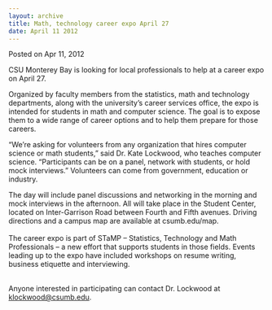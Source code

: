 ```yaml
---
layout: archive
title: Math, technology career expo April 27
date: April 11 2012
---
```





<span class="date">Posted on Apr 11, 2012    </span>
<p>CSU Monterey Bay is looking for local professionals to help at a
career expo on April 27.</p>
<p>Organized by faculty members from the statistics, math and
technology departments, along with the university&#x2019;s career services
office, the expo is intended for students in math and computer
science. The goal is to expose them to a wide range of career
options and to help them prepare for those careers.</p>
<p>&#x201C;We&#x2019;re asking for volunteers from any organization that hires
computer science or math students,&#x201D; said Dr. Kate Lockwood, who
teaches computer science. &#x201C;Participants can be on a panel, network
with students, or hold mock interviews.&#x201D; Volunteers can come from
government, education or industry.</p>
<p>The day will include panel discussions and networking in the
morning and mock interviews in the afternoon. All will take place
in the Student Center, located on Inter-Garrison Road between
Fourth and Fifth avenues. Driving directions and a campus map are
available at csumb.edu/map.<br>
<br>
The career expo is part of STaMP &#x2013; Statistics, Technology and Math
Professionals &#x2013; a new effort that supports students in those
fields. Events leading up to the expo have included workshops on
resume writing, business etiquette and interviewing.</br></br></p>
<p>Anyone interested in participating can contact Dr. Lockwood at
<a href="mailto:klockwood@csumb.edu">klockwood@csumb.edu</a>.</p>





